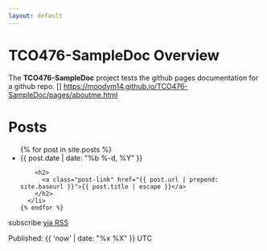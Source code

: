 ```yaml
---
layout: default
---
```


# TCO476-SampleDoc Overview

The **TCO476-SampleDoc** project tests the github pages documentation for a github repo.
[] https://moodym14.github.io/TCO476-SampleDoc/pages/aboutme.html

<div class="home">

  <h1 class="page-heading">Posts</h1>

  <ul class="post-list">
    {% for post in site.posts %}
      <li>
        <span class="post-meta">{{ post.date | date: "%b %-d, %Y" }}</span>

        <h2>
          <a class="post-link" href="{{ post.url | prepend: site.baseurl }}">{{ post.title | escape }}</a>
        </h2>
      </li>
    {% endfor %}
  </ul>

  <p class="rss-subscribe">subscribe <a href="{{ "/feed.xml" | prepend: site.baseurl }}">via RSS</a></p>
  <p class="post-date">Published: {{ 'now' | date: "%x %X" }} UTC</p>
</div>
